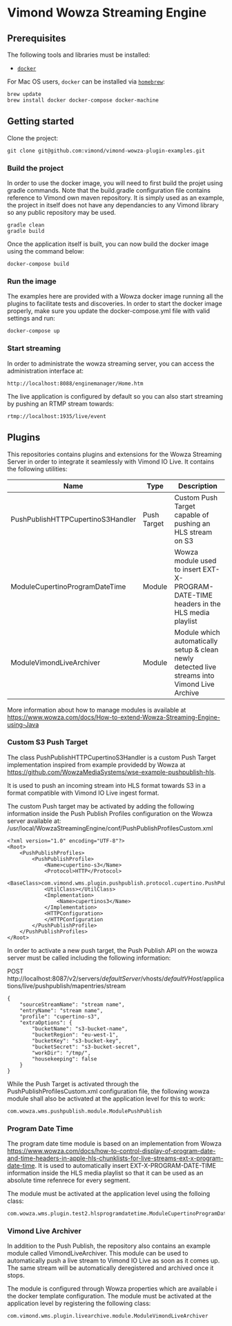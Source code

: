 # Vimond Wowza Streaming Engine

## Prerequisites

The following tools and libraries must be installed:

* [`docker`](https://www.docker.com/)

For Mac OS users, `docker` can be installed via [`homebrew`](http://brew.sh/):

```
brew update
brew install docker docker-compose docker-machine
```

## Getting started

Clone the project:

```
git clone git@github.com:vimond/vimond-wowza-plugin-examples.git
```

### Build the project

In order to use the docker image, you will need to first build the projet using gradle commands. Note that the build.gradle
configuration file contains reference to Vimond own maven repository. It is simply used as an example, the project in
itself does not have any dependancies to any Vimond library so any public repository may be used.

```
gradle clean
gradle build
```

Once the application itself is built, you can now build the docker image using the command below:

```
docker-compose build
```

### Run the image

The examples here are provided with a Wowza docker image running all the plugins to facilitate tests and discoveries. In
order to start the docker image properly, make sure you update the docker-compose.yml file with valid settings and run:

```
docker-compose up
```

### Start streaming

In order to administrate the wowza streaming server, you can access the administration interface at:

```
http://localhost:8088/enginemanager/Home.htm
```

The live application is configured by default so you can also start streaming by pushing an RTMP stream towards:

```
rtmp://localhost:1935/live/event
```

## Plugins

This repositories contains plugins and extensions for the Wowza Streaming Server in order to integrate it seamlessly with
Vimond IO Live. It contains the following utilities:


| Name | Type | Description |
|---|---|---|
| PushPublishHTTPCupertinoS3Handler | Push Target | Custom Push Target capable of pushing an HLS stream on S3 |
| ModuleCupertinoProgramDateTime | Module | Wowza module used to insert EXT-X-PROGRAM-DATE-TIME headers in the HLS media playlist |
| ModuleVimondLiveArchiver | Module | Module which automatically setup & clean newly detected live streams into Vimond Live Archive |

More information about how to manage modules is available at https://www.wowza.com/docs/How-to-extend-Wowza-Streaming-Engine-using-Java

### Custom S3 Push Target

The class PushPublishHTTPCupertinoS3Handler is a custom Push Target implementation inspired from example providedd by Wowza
at https://github.com/WowzaMediaSystems/wse-example-pushpublish-hls.

It is used to push an incoming stream into HLS format towards S3 in a format compatible with Vimond IO Live ingest format.

The custom Push target may be activated by adding the following information inside the Push Publish Profiles configuration
on the Wowza server available at: /usr/local/WowzaStreamingEngine/conf/PushPublishProfilesCustom.xml

```
<?xml version="1.0" encoding="UTF-8"?>
<Root>
	<PushPublishProfiles>
        <PushPublishProfile>
            <Name>cupertino-s3</Name>
            <Protocol>HTTP</Protocol>
            <BaseClass>com.vimond.wms.plugin.pushpublish.protocol.cupertino.PushPublishHTTPCupertinoS3Handler</BaseClass>
            <UtilClass></UtilClass>
            <Implementation>
                <Name>cupertinos3</Name>
            </Implementation>
            <HTTPConfiguration>
            </HTTPConfiguration
        </PushPublishProfile>
	</PushPublishProfiles>
</Root>
```

In order to activate a new push target, the Push Publish API on the wowza server must be called including the following information:

POST http://localhost:8087/v2/servers/_defaultServer_/vhosts/_defaultVHost_/applications/live/pushpublish/mapentries/stream

```
{
    "sourceStreamName": "stream name",
    "entryName": "stream name",
    "profile": "cupertino-s3",
    "extraOptions": {
        "bucketName": "s3-bucket-name",
        "bucketRegion": "eu-west-1",
        "bucketKey": "s3-bucket-key",
        "bucketSecret": "s3-bucket-secret",
        "workDir": "/tmp/",
        "housekeeping": false
    }
}
```

While the Push Target is activated through the PushPublishProfilesCustom.xml configuration file, the following wowza module
shall also be activated at the application level for this to work:

```
com.wowza.wms.pushpublish.module.ModulePushPublish
```

### Program Date Time

The program date time module is based on an implementation from Wowza https://www.wowza.com/docs/how-to-control-display-of-program-date-and-time-headers-in-apple-hls-chunklists-for-live-streams-ext-x-program-date-time.
It is used to automatically insert EXT-X-PROGRAM-DATE-TIME information inside the HLS media playlist so that it can be
used as an absolute time refenrece for every segment.

The module must be activated at the application level using the folloing class:

```
com.wowza.wms.plugin.test2.hlsprogramdatetime.ModuleCupertinoProgramDateTime
```

### Vimond Live Archiver

In addition to the Push Publish, the repository also contains an example module called VimondLiveArchiver. This module can
be used to automatically push a live stream to Vimond IO Live as soon as it comes up. The same stream will be automatically
deregistered and archived once it stops.

The module is configured through Wowza properties which are available i the docker template configuration. The module must be
activated at the application level by registering the following class:

```
com.vimond.wms.plugin.livearchive.module.ModuleVimondLiveArchiver
```